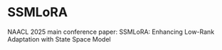 # SSMLoRA
NAACL 2025 main conference paper: SSMLoRA: Enhancing Low-Rank Adaptation with State Space Model
